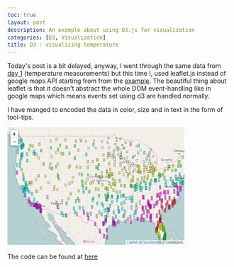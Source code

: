 ```yaml
---
toc: true
layout: post
description: An example about using D3.js for visualization
categories: [D3, Visualization]
title: D3 : visualizing temperature
---
```


Today's post is a bit delayed, anyway, I went through the same data from [day 1](https://waseemwaheed.github.io/2017/06/29/D3js-1.html) (temperature measurements) but this time I, used leaflet.js instead of google maps API starting from from the [example](http://bl.ocks.org/d3noob/9267535). The beautiful thing about leaflet is that it doesn't abstract the whole DOM event-handling like in google maps which means events set using d3 are handled normally.

I have manged to encoded the data in color, size and in text in the form of tool-tips.



![img](/images/d3js4.png)



The code can be found at [here](https://github.com/waswas15/d3js-one-month-challenge/blob/master/day04.html)

